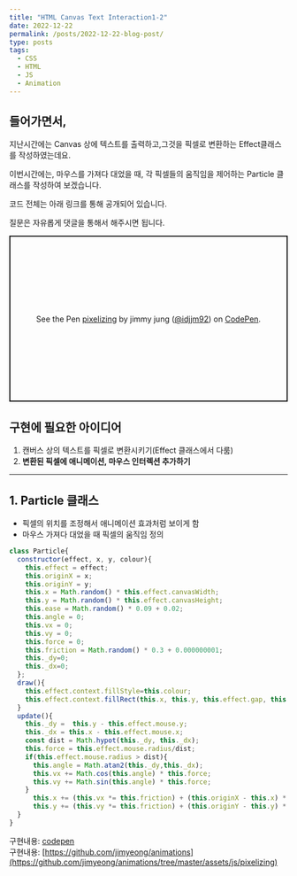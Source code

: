 ```yaml
---
title: "HTML Canvas Text Interaction1-2"
date: 2022-12-22
permalink: /posts/2022-12-22-blog-post/
type: posts
tags:
  - CSS
  - HTML
  - JS
  - Animation
---
```


## 들어가면서,

지난시간에는 Canvas 상에 텍스트를 출력하고,그것을 픽셀로 변환하는 Effect클래스를 작성하였는데요.

이번시간에는, 마우스를 가져다 대었을 때, 각 픽셀들의 움직임을 제어하는 Particle 클래스를 작성하여 보겠습니다.

코드 전체는 아래 링크를 통해 공개되어 있습니다.

질문은 자유롭게 댓글을 통해서 해주시면 됩니다.

<p class="codepen" data-height="300" data-theme-id="dark" data-default-tab="js,result" data-slug-hash="VwdgpMj" data-user="idjjm92" style="height: 300px; box-sizing: border-box; display: flex; align-items: center; justify-content: center; border: 2px solid; margin: 1em 0; padding: 1em;">
  <span>See the Pen <a href="https://codepen.io/idjjm92/pen/VwdgpMj">
  pixelizing</a> by jimmy jung (<a href="https://codepen.io/idjjm92">@idjjm92</a>)
  on <a href="https://codepen.io">CodePen</a>.</span>
</p>
<script async src="https://cpwebassets.codepen.io/assets/embed/ei.js"></script>

## 구현에 필요한 아이디어

1. 캔버스 상의 텍스트를 픽셀로 변환시키기(Effect 클래스에서 다룸)
2. **변환된 픽셀에 애니메이션, 마우스 인터렉션 추가하기**

---

## 1. Particle 클래스

- 픽셀의 위치를 조정해서 애니메이션 효과처럼 보이게 함
- 마우스 가져다 대었을 때 픽셀의 움직임 정의

```javascript
class Particle{
  constructor(effect, x, y, colour){
    this.effect = effect;
    this.originX = x;
    this.originY = y;
    this.x = Math.random() * this.effect.canvasWidth;
    this.y = Math.random() * this.effect.canvasHeight;
    this.ease = Math.random() * 0.09 + 0.02;
    this.angle = 0;
    this.vx = 0;
    this.vy = 0;
    this.force = 0;
    this.friction = Math.random() * 0.3 + 0.000000001;
    this._dy=0;
    this._dx=0;
  };
  draw(){
    this.effect.context.fillStyle=this.colour;
    this.effect.context.fillRect(this.x, this.y, this.effect.gap, this.effect.gap);
  }
  update(){
    this._dy =  this.y - this.effect.mouse.y;
    this._dx = this.x - this.effect.mouse.x;
    const dist = Math.hypot(this._dy, this._dx);
    this.force = this.effect.mouse.radius/dist;
    if(this.effect.mouse.radius > dist){
      this.angle = Math.atan2(this._dy,this._dx);
      this.vx += Math.cos(this.angle) * this.force;
      this.vy += Math.sin(this.angle) * this.force;
    }
      this.x += (this.vx *= this.friction) + (this.originX - this.x) * this.ease;
      this.y += (this.vy *= this.friction) + (this.originY - this.y) * this.ease;
  }
}
```

구현내용: [codepen](https://codepen.io/idjjm92/pen/VwdgpMj)
<br/>
구현내용: [https://github.com/jimyeong/animations](https://github.com/jimyeong/animations/tree/master/assets/js/pixelizing)
